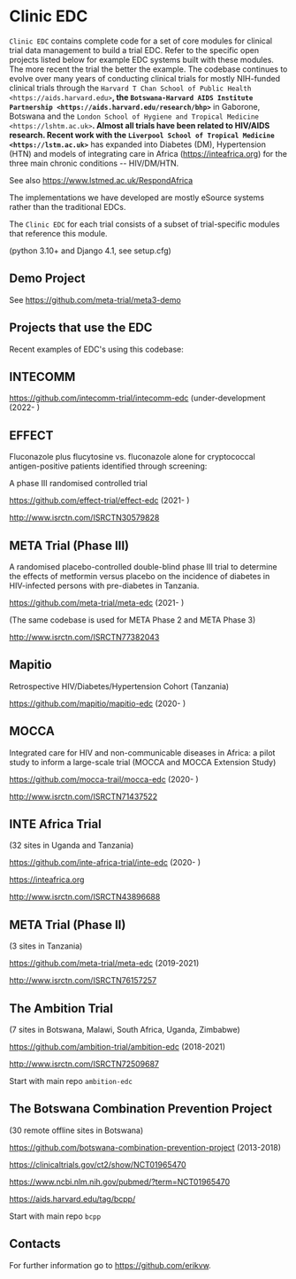 Clinic EDC
==========

``Clinic EDC`` contains complete code for a set of core modules for clinical trial data management to build a trial EDC. Refer to the specific open projects listed below for example EDC systems built with these modules. The more recent the trial the better the example. The codebase continues to evolve over many years of conducting clinical trials for mostly NIH-funded clinical trials through the `Harvard T Chan School of Public Health <https://aids.harvard.edu>`__, the `Botswana-Harvard AIDS Institute Partnership <https://aids.harvard.edu/research/bhp>`__ in Gaborone, Botswana and the `London School of Hygiene and Tropical Medicine <https://lshtm.ac.uk>`__. Almost all trials have been related to HIV/AIDS research. Recent work with the `Liverpool School of Tropical Medicine <https://lstm.ac.uk>`__ has expanded into Diabetes (DM), Hypertension (HTN) and models of integrating care in Africa (https://inteafrica.org) for the three main chronic conditions -- HIV/DM/HTN.

See also https://www.lstmed.ac.uk/RespondAfrica

The implementations we have developed are mostly eSource systems rather than the traditional EDCs.

The ``Clinic EDC`` for each trial consists of a subset of trial-specific modules that reference this module.

(python 3.10+ and Django 4.1, see setup.cfg)

Demo Project
------------

See https://github.com/meta-trial/meta3-demo

Projects that use the EDC
-------------------------
Recent examples of EDC's using this codebase:

INTECOMM
--------

https://github.com/intecomm-trial/intecomm-edc (under-development (2022- )

EFFECT
------
Fluconazole plus flucytosine vs. fluconazole alone for cryptococcal antigen-positive patients identified through screening:

A phase III randomised controlled trial

https://github.com/effect-trial/effect-edc (2021- )

http://www.isrctn.com/ISRCTN30579828

META Trial (Phase III)
----------------------
A randomised placebo-controlled double-blind phase III trial to determine the effects of metformin versus placebo on the incidence of diabetes in HIV-infected persons with pre-diabetes in Tanzania.

https://github.com/meta-trial/meta-edc (2021- )

(The same codebase is used for META Phase 2 and META Phase 3)

http://www.isrctn.com/ISRCTN77382043

Mapitio
-------

Retrospective HIV/Diabetes/Hypertension Cohort (Tanzania)

https://github.com/mapitio/mapitio-edc (2020- )

MOCCA
-----

Integrated care for HIV and non-communicable diseases in Africa: a pilot study to inform a large-scale trial (MOCCA and MOCCA Extension Study)

https://github.com/mocca-trail/mocca-edc (2020- )

http://www.isrctn.com/ISRCTN71437522

INTE Africa Trial
-----------------

(32 sites in Uganda and Tanzania)

https://github.com/inte-africa-trial/inte-edc (2020- )

https://inteafrica.org

http://www.isrctn.com/ISRCTN43896688

META Trial (Phase II)
---------------------

(3 sites in Tanzania)

https://github.com/meta-trial/meta-edc (2019-2021)

http://www.isrctn.com/ISRCTN76157257


The Ambition Trial
------------------


(7 sites in Botswana, Malawi, South Africa, Uganda, Zimbabwe)

https://github.com/ambition-trial/ambition-edc (2018-2021)

http://www.isrctn.com/ISRCTN72509687

Start with main repo `ambition-edc`

The Botswana Combination Prevention Project
-------------------------------------------

(30 remote offline sites in Botswana)

https://github.com/botswana-combination-prevention-project (2013-2018)

https://clinicaltrials.gov/ct2/show/NCT01965470

https://www.ncbi.nlm.nih.gov/pubmed/?term=NCT01965470

https://aids.harvard.edu/tag/bcpp/

Start with main repo `bcpp`

Contacts
--------

For further information go to https://github.com/erikvw.

